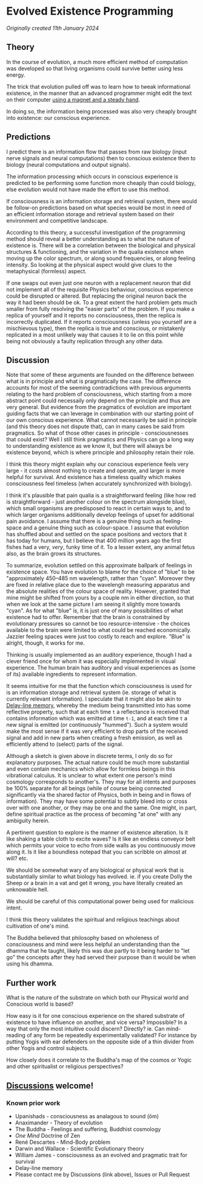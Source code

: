 # Evolved Existence Programming

*Originally created 11th January 2024*

## Theory

In the course of evolution, a much more efficient method of computation was developed so that living organisms could survive better using less energy.

The trick that evolution pulled off was to learn how to tweak informational existence, in the manner that an advanced programmer might edit the text on their computer [using a magnet and a steady hand](https://xkcd.com/378/).

In doing so, the information being processed was also very cheaply brought into existence: our conscious experience.

## Predictions

I predict there is an information flow that passes from raw biology (input nerve signals and neural computations) then to conscious existence then to biology (neural computations and output signals).

The information processing which occurs in conscious experience is predicted to be performing some function more cheaply than could biology, else evolution would not have made the effort to use this method.

If consciousness is an information storage and retrieval system, there would be follow-on predictions based on what species would be most in need of an efficient information storage and retrieval system based on their environment and competitive landscape.

According to this theory, a successful investigation of the programming method should reveal a better understanding as to what the nature of existence is. There will be a correlation between the biological and physical structures & functioning, and the variation in the qualia existence when moving up the color spectrum, or along sound frequencies, or along feeling intensity. So looking at the physical aspect would give clues to the metaphysical (formless) aspect.

If one swaps out even just one neuron with a replacement neuron that did not implement all of the requisite Physics behaviour, conscious experience could be disrupted or altered. But replacing the original neuron back the way it had been should be ok. To a great extent the hard problem gets much smaller from fully resolving the "easier parts" of the problem. If you make a replica of yourself and it reports no consciousness, then the replica is incorrectly duplicated. If it reports consciousness (unless you yourself are a mischievous type), then the replica is true and conscious, or mistakenly replicated in a most unlikely way that causes it to lie on this point while being not obviously a faulty replication through any other data.

## Discussion

Note that some of these arguments are founded on the difference between what is in principle and what is pragmatically the case. The difference accounts for most of the seeming contradictions with previous arguments relating to the hard problem of consciousness, which starting from a more abstract point could necessaily only depend on the principle and thus are very general. But evidence from the pragmatics of evolution are important guiding facts that we can leverage in combination with our starting point of our own conscious experience. What cannot necessarily be said in principle (and this theory does not dispute that), can in many cases be said from pragmatics. So what of those other cases in principle - consciousnesses that could exist? Well I still think pragmatics and Physics can go a long way to understanding existence as we know it, but there will always be existence beyond, which is where principle and philosophy retain their role.

I think this theory might explain why our conscious experience feels very large - it costs almost nothing to create and operate, and larger is more helpful for survival. And existence has a timeless quality which makes consciousness feel timeless (when accurately synchronized with biology).

I think it's plausible that pain qualia is a straightforward feeling (like how red is straightforward - just another colour on the spectrum alongside blue), which small organisms are predisposed to react in certain ways to, and to which larger organisms additionally develop feelings of upset for additional pain avoidance. I assume that there is a genuine thing such as feeling-space and a genuine thing such as colour-space. I assume that evolution has shuffled about and settled on the space positions and vectors that it has today for humans, but I believe that 400 million years ago the first fishes had a very, *very*, funky time of it. To a lesser extent, any animal fetus also, as the brain grows its structures.

To summarize, evolution settled on this approximate ballpark of feelings in existence space. You have evolution to blame for the choice of "blue" to be "approximately 450–485 nm wavelength, rather than "cyan". Moreover they are fixed in relative place due to the wavelengh measuring apparatus and the absolute realities of the colour space of reality. However, granted that mine might be shifted from yours by a couple nm in either direction, so that when we look at the same picture I am seeing it slightly more towards "cyan". As for what "blue" is, it is just one of many possibilities of what existence had to offer. Remember that the brain is constrained by evolutionary pressures so cannot be too resource-intensive - the choices available to the brain were limited to what could be reached economically. Jazzier feeling spaces were just too costly to reach and explore. "Blue" is alright, though, it works for me.

Thinking is usually implemented as an auditory experience, though I had a clever friend once for whom it was especially implemented in visual experience. The human brain has auditory and visual experiences as (some of its) available ingredients to represent information.

It seems intuitive for me that the function which consciousness is used for is an information storage and retrieval system (ie. storage of what is currently relevant information). I speculate that it might also be akin to [Delay-line memory](https://en.wikipedia.org/wiki/Delay-line_memory), whereby the medium being transmitted into has some reflective property, such that at each time `t` a reflectance is received that contains information which was emitted at time `t-1`, and at each time `t` a new signal is emitted (or continuously "hummed"). Such a system would make the most sense if it was very efficient to drop parts of the received signal and add in new parts when creating a fresh emission, as well as efficiently attend to (select) parts of the signal.

Although a sketch is given above in discrete terms, I only do so for explanatory purposes. The actual nature could be much more substantial and even contain mechanics which allow for formless beings in this vibrational calculus. It is unclear to what extent one person's mind cosmology corresponds to another's. They may for all intents and purposes be 100% separate for all beings (while of course being connected significantly via the shared factor of Physics, both in being and in flows of information). They may have some potential to subtly bleed into or cross over with one another, or they may be one and the same. One might, in part, define spiritual practice as the process of becoming "at one" with any ambiguity herein.

A pertinent question to explore is the manner of existence alteration. Is it like shaking a table cloth to excite waves? Is it like an endless conveyor belt which permits your voice to echo from side walls as you continuously move along it. Is it like a boundless notepad that you can scribble on almost at will? etc.

We should be somewhat wary of any biological or physical work that is substantially similar to what biology has evolved. ie. if you create Dolly the Sheep or a brain in a vat and get it wrong, you have literally created an unknowable hell.

We should be careful of this computational power being used for malicious intent.

I think this theory validates the spiritual and religious teachings about cultivation of one's mind.

The Buddha believed that philosophy based on wholeness of consciousness and mind were less helpful an understanding than the dhamma that he taught, likely this was due partly to it being harder to "let go" the concepts after they had served their purpose than it would be when using his dhamma.

## Further work

What is the nature of the substrate on which both our Physical world and Conscious world is based?

How easy is it for one conscious experience on the shared substrate of existence to have influence on another, and vice versa? Impossible? In a way that only the most intuitive could discern? Directly? ie. Can mind-reading of any form be repeatedly experimentally validated? For instance by putting Yogis with ear defenders on the opposite side of a thin divider from other Yogis and control subjects.

How closely does it correlate to the Buddha's map of the cosmos or Yogic and other spiritualist or religious perspectives?

## [Discussions](https://github.com/aliclark/the_wooden_sword/discussions) welcome!

### Known prior work
- Upanishads - consciousness as analagous to sound (ōm)
- Anaximander - Theory of evolution
- The Buddha - Feelings and suffering, Buddhist cosmology
- *One Mind* Doctrine of Zen
- René Descartes - Mind-Body problem
- Darwin and Wallace - Scientific Evolutionary theory
- William James - consciousness as an evolved and pragmatic trait for survival
- Delay-line memory
- Please contact me by Discussions (link above), Issues or Pull Request
